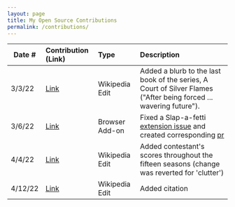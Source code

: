 ```yaml
---
layout: page
title: My Open Source Contributions
permalink: /contributions/
---
```


<!--
Type of the contribution should be "Wikipedia edit", "OpenStreet Map feature", "Documentation", "Course website", "Blog",
"Browser Add-on", etc.

The description should include a brief summary of what you did.

The link should bring us to a public page that shows your contribution.

Replace the first row with your own contribution.

-->

| Date #  | Contribution (Link)                                                                                                           | Type           | Description                                                                                                                                                                 |
| ------- | :---------------------------------------------------------------------------------------------------------------------------- | :------------- | :-------------------------------------------------------------------------------------------------------------------------------------------------------------------------- |
| 3/3/22  | [Link](https://en.wikipedia.org/w/index.php?title=A_Court_of_Thorns_and_Roses&type=revision&diff=1075109244&oldid=1072152561) | Wikipedia Edit | Added a blurb to the last book of the series, A Court of Silver Flames ("After being forced ... wavering future").                                                          |
| 3/6/22  | [Link](https://github.com/ossd-sp22/slap-a-fetti/pull/6)                                                                      | Browser Add-on | Fixed a Slap-a-fetti [extension issue](https://github.com/ossd-sp22/slap-a-fetti/issues/4) and created corresponding [pr](https://github.com/ossd-sp22/slap-a-fetti/pull/6) |
| 4/4/22  | [Link](https://en.wikipedia.org/w/index.php?title=List_of_Taskmaster_episodes&diff=prev&oldid=1081064163)                     | Wikipedia Edit | Added contestant's scores throughout the fifteen seasons (change was reverted for 'clutter')                                                                                |
| 4/12/22 | [Link](https://en.wikipedia.org/w/index.php?title=Pierce_Egan&diff=prev&oldid=1082249664)                                     | Wikipedia Edit | Added citation                                                                                                                                                              |
